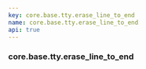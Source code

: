 ```yaml
---
key: core.base.tty.erase_line_to_end
name: core.base.tty.erase_line_to_end
api: true
---
```


### core.base.tty.erase_line_to_end
